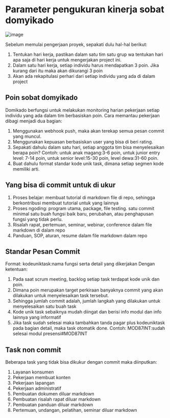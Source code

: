 # Parameter pengukuran kinerja sobat domyikado

![image](https://github.com/user-attachments/assets/e8baaab8-1c64-4228-9623-5677d380737d)

Sebelum memulai pengerjaan proyek, sepakati dulu hal-hal berikut:
1. Tentukan hari kerja, pastikan dalam satu tim satu grup wa tentukan hari apa saja di hari kerja untuk mengerjakan project ini.
2. Dalam satu hari kerja, setiap individu harus mendapatkan 3 poin. Jika kurang dari itu maka akan dikurangi 3 poin
3. Akan ada rekapitulasi perhari dari setiap individu yang ada di dalam project


## Poin sobat domyikado

Domikado berfungsi untuk melakukan monitoring harian pekerjaan setiap individu yang ada dalam tim berbasiskan poin. 
Cara memantau pekerjaan dibagi menjadi dua bagian:
1. Menggunakan webhook push, maka akan terekap semua pesan commit yang muncul.
2. Menggunakan kepuasan berbasiskan user yang bisa di beri rating.
3. Sepakati dahulu dalam satu hari, setiap anggota tim bisa menyelesaikan berapa poin? Contoh: untuk anak magang:3-6 poin, untuk junior entry level: 7-14 poin, untuk senior level:15-30 poin, level dewa:31-60 poin.
4. Buat dahulu format standar kode unik task, dimana setiap segmen kode memiliki arti.

## Yang bisa di commit untuk di ukur

1. Proses belajar: membuat tutorial di markdown file di repo, sehingga berkontribusi membuat tutorial untuk yang lainnya
2. Proses ngoding: program utama, package, file testing. satu commit minimal satu buah fungsi baik baru, perubahan, atau penghapusan fungsi yang tidak perlu.
3. Risalah rapat, pertemuan, seminar, webinar, conference dalam file markdown di dalam repo
4. Panduan, SOP, aturan, resume dalam file markdown dalam repo

## Standar Pesan Commit

Format: kodeuniktask:nama fungsi serta detail yang dikerjakan 
Dengan ketentuan:
1. Pada saat scrum meeting, backlog setiap task terdapat kode unik dan poin. 
2. Dimana poin merupakan target perkiraan banyaknya commit yang akan dilakukan untuk menyelesaikan task tersebut. 
3. Sehingga jumlah commit adalah, jumlah langkah yang dilakukan untuk menyelesaikan satu buah task
4. Kode unik task sebaiknya mudah diingat dan berisi info modul dan info lainnya yang informatif
5. Jika task sudah selesai maka tambahkan tanda pagar plus kodeuniktask pada bagian detail, maka task otomatik done. Contoh: MOD87INT:sudah selesai modul presensi#MOD87INT

## Task non commit
Beberapa task yang tidak bisa dikukur dengan commit maka diinputkan:
1. Layanan konsumen
2. Pekerjaan membuat konten
3. Pekerjaan lapangan
4. Pekerjaan administratif
5. Pembuatan dokumen diluar markdown
6. Pembuatan risalah rapat diluar markdown
7. Pembuatan panduan diluar markdown
8. Pertemuan, undangan, pelatihan, seminar diluar markdown
